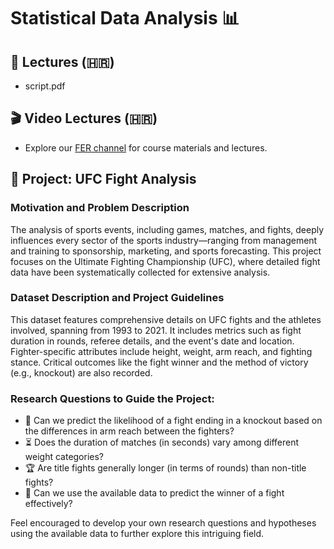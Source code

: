 # Statistical Data Analysis 📊

## 📘 Lectures (🇭🇷)
- script.pdf

## 🎬 Video Lectures (🇭🇷)
- Explore our [FER channel](https://www.youtube.com/@progifer849/videos) for course materials and lectures.

## 👥 Project: UFC Fight Analysis

### Motivation and Problem Description
The analysis of sports events, including games, matches, and fights, deeply influences every sector of the sports industry—ranging from management and training to sponsorship, marketing, and sports forecasting. This project focuses on the Ultimate Fighting Championship (UFC), where detailed fight data have been systematically collected for extensive analysis.

### Dataset Description and Project Guidelines
This dataset features comprehensive details on UFC fights and the athletes involved, spanning from 1993 to 2021. It includes metrics such as fight duration in rounds, referee details, and the event's date and location. Fighter-specific attributes include height, weight, arm reach, and fighting stance. Critical outcomes like the fight winner and the method of victory (e.g., knockout) are also recorded.

### Research Questions to Guide the Project:
- 🥊 Can we predict the likelihood of a fight ending in a knockout based on the differences in arm reach between the fighters?
- ⏳ Does the duration of matches (in seconds) vary among different weight categories?
- 🏆 Are title fights generally longer (in terms of rounds) than non-title fights?
- 🏅 Can we use the available data to predict the winner of a fight effectively?

Feel encouraged to develop your own research questions and hypotheses using the available data to further explore this intriguing field.